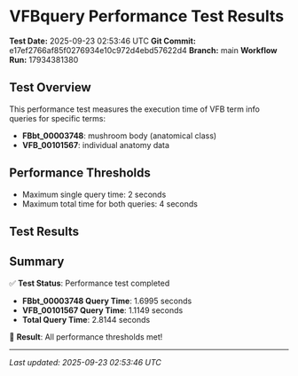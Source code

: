 # VFBquery Performance Test Results

**Test Date:** 2025-09-23 02:53:46 UTC
**Git Commit:** e17ef2766af85f0276934e10c972d4ebd57622d4
**Branch:** main
**Workflow Run:** 17934381380

## Test Overview

This performance test measures the execution time of VFB term info queries for specific terms:

- **FBbt_00003748**: mushroom body (anatomical class)
- **VFB_00101567**: individual anatomy data

## Performance Thresholds

- Maximum single query time: 2 seconds
- Maximum total time for both queries: 4 seconds

## Test Results



## Summary

✅ **Test Status**: Performance test completed

- **FBbt_00003748 Query Time**: 1.6995 seconds
- **VFB_00101567 Query Time**: 1.1149 seconds
- **Total Query Time**: 2.8144 seconds

🎉 **Result**: All performance thresholds met!

---
*Last updated: 2025-09-23 02:53:46 UTC*
